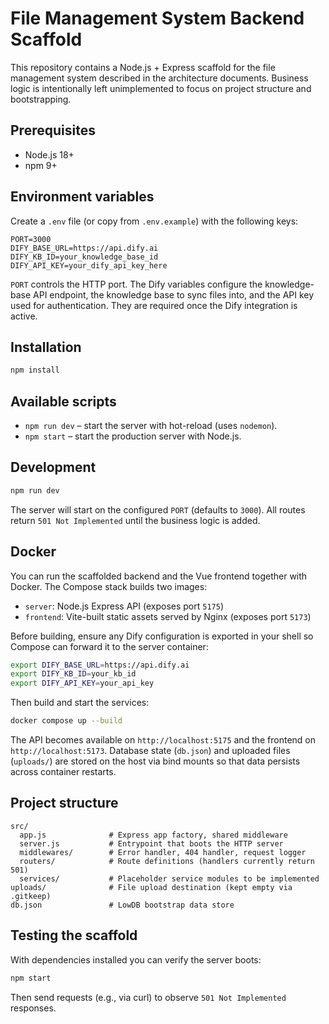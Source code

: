 # File Management System Backend Scaffold

This repository contains a Node.js + Express scaffold for the file management system described in the architecture documents. Business logic is intentionally left unimplemented to focus on project structure and bootstrapping.

## Prerequisites

- Node.js 18+
- npm 9+

## Environment variables

Create a `.env` file (or copy from `.env.example`) with the following keys:

```
PORT=3000
DIFY_BASE_URL=https://api.dify.ai
DIFY_KB_ID=your_knowledge_base_id
DIFY_API_KEY=your_dify_api_key_here
```

`PORT` controls the HTTP port. The Dify variables configure the knowledge-base API endpoint, the knowledge base to sync files
into, and the API key used for authentication. They are required once the Dify integration is active.

## Installation

```bash
npm install
```

## Available scripts

- `npm run dev` – start the server with hot-reload (uses `nodemon`).
- `npm start` – start the production server with Node.js.

## Development

```bash
npm run dev
```

The server will start on the configured `PORT` (defaults to `3000`). All routes return `501 Not Implemented` until the business logic is added.

## Docker

You can run the scaffolded backend and the Vue frontend together with Docker. The Compose stack builds two images:

- `server`: Node.js Express API (exposes port `5175`)
- `frontend`: Vite-built static assets served by Nginx (exposes port `5173`)

Before building, ensure any Dify configuration is exported in your shell so Compose can forward it to the server container:

```bash
export DIFY_BASE_URL=https://api.dify.ai
export DIFY_KB_ID=your_kb_id
export DIFY_API_KEY=your_api_key
```

Then build and start the services:

```bash
docker compose up --build
```

The API becomes available on `http://localhost:5175` and the frontend on `http://localhost:5173`. Database state (`db.json`) and uploaded files (`uploads/`) are stored on the host via bind mounts so that data persists across container restarts.

## Project structure

```
src/
  app.js              # Express app factory, shared middleware
  server.js           # Entrypoint that boots the HTTP server
  middlewares/        # Error handler, 404 handler, request logger
  routers/            # Route definitions (handlers currently return 501)
  services/           # Placeholder service modules to be implemented
uploads/              # File upload destination (kept empty via .gitkeep)
db.json               # LowDB bootstrap data store
```

## Testing the scaffold

With dependencies installed you can verify the server boots:

```bash
npm start
```

Then send requests (e.g., via curl) to observe `501 Not Implemented` responses.
